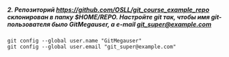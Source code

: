 ##### 2. Репозиторий https://github.com/OSLL/git_course_example_repo  склонирован в папку $HOME/REPO. Настройте git так, чтобы имя git-пользователя было GitMegauser, а e-mail git_super@example.com
```git
git config --global user.name "GitMegauser"
git config --global user.email "git_super@example.com"
```
